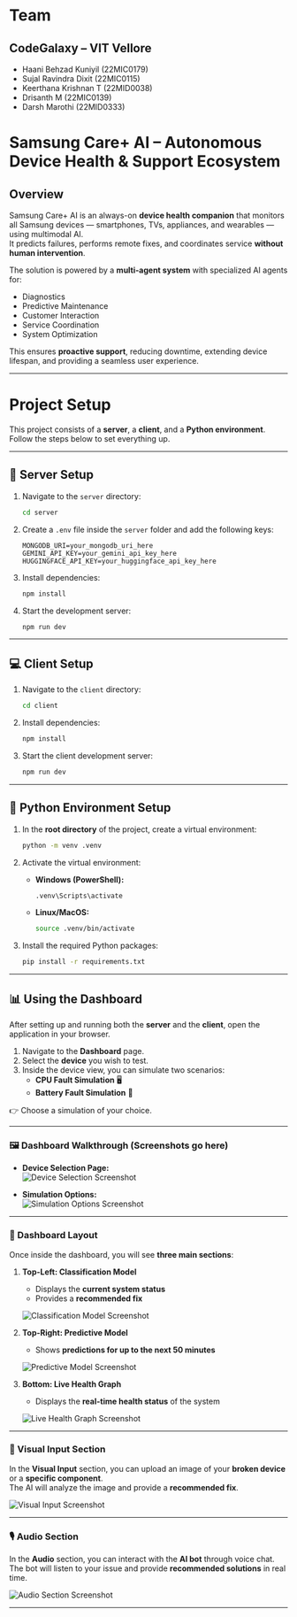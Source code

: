 # Team
## CodeGalaxy – VIT Vellore
- Haani Behzad Kuniyil (22MIC0179)
- Sujal Ravindra Dixit (22MIC0115)
- Keerthana Krishnan T (22MID0038)
- Drisanth M (22MIC0139)
- Darsh Marothi (22MID0333)

# Samsung Care+ AI – Autonomous Device Health & Support Ecosystem

## Overview
Samsung Care+ AI is an always-on **device health companion** that monitors all Samsung devices — smartphones, TVs, appliances, and wearables — using multimodal AI.  
It predicts failures, performs remote fixes, and coordinates service **without human intervention**.  

The solution is powered by a **multi-agent system** with specialized AI agents for:
- Diagnostics
- Predictive Maintenance
- Customer Interaction
- Service Coordination
- System Optimization

This ensures **proactive support**, reducing downtime, extending device lifespan, and providing a seamless user experience.

---

# Project Setup

This project consists of a **server**, a **client**, and a **Python environment**. Follow the steps below to set everything up.  

---

## 🔧 Server Setup

1. Navigate to the `server` directory:
   ```bash
   cd server
   ```

2. Create a `.env` file inside the `server` folder and add the following keys:
   ```env
   MONGODB_URI=your_mongodb_uri_here
   GEMINI_API_KEY=your_gemini_api_key_here
   HUGGINGFACE_API_KEY=your_huggingface_api_key_here
   ```

3. Install dependencies:
   ```bash
   npm install
   ```

4. Start the development server:
   ```bash
   npm run dev
   ```

---

## 💻 Client Setup

1. Navigate to the `client` directory:
   ```bash
   cd client
   ```

2. Install dependencies:
   ```bash
   npm install
   ```

3. Start the client development server:
   ```bash
   npm run dev
   ```

---

## 🐍 Python Environment Setup

1. In the **root directory** of the project, create a virtual environment:
   ```bash
   python -m venv .venv
   ```

2. Activate the virtual environment:

   - **Windows (PowerShell):**
     ```bash
     .venv\Scripts\activate
     ```

   - **Linux/MacOS:**
     ```bash
     source .venv/bin/activate
     ```

3. Install the required Python packages:
   ```bash
   pip install -r requirements.txt
   ```

---

## 📊 Using the Dashboard

After setting up and running both the **server** and the **client**, open the application in your browser.  

1. Navigate to the **Dashboard** page.  
2. Select the **device** you wish to test.  
3. Inside the device view, you can simulate two scenarios:  
   - **CPU Fault Simulation** 🖥️  
   - **Battery Fault Simulation** 🔋  

👉 Choose a simulation of your choice.  

---

### 🖼️ Dashboard Walkthrough (Screenshots go here)

- **Device Selection Page:**  
  ![Device Selection Screenshot](screenshots/device-selection.png)

- **Simulation Options:**  
  ![Simulation Options Screenshot](screenshots/simulation-options.png)

---

### 📌 Dashboard Layout

Once inside the dashboard, you will see **three main sections**:

1. **Top-Left: Classification Model**  
   - Displays the **current system status**  
   - Provides a **recommended fix**  

   ![Classification Model Screenshot](screenshots/classification-model.png)

2. **Top-Right: Predictive Model**  
   - Shows **predictions for up to the next 50 minutes**  

   ![Predictive Model Screenshot](screenshots/predictive-model.png)

3. **Bottom: Live Health Graph**  
   - Displays the **real-time health status** of the system  

   ![Live Health Graph Screenshot](screenshots/live-health-graph.png)

---

### 📸 Visual Input Section

In the **Visual Input** section, you can upload an image of your **broken device** or a **specific component**.  
The AI will analyze the image and provide a **recommended fix**.  

![Visual Input Screenshot](screenshots/visual-input.png)

---

### 🎙️ Audio Section

In the **Audio** section, you can interact with the **AI bot** through voice chat.  
The bot will listen to your issue and provide **recommended solutions** in real time.  

![Audio Section Screenshot](screenshots/audio-section.png)

---

